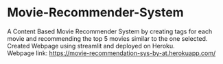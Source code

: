 # Movie-Recommender-System
A Content Based Movie Recommender System by creating tags for each movie and recommending the top 5 movies similar to the one selected. Created Webpage using streamlit and deployed on Heroku.  
Webpage link: https://movie-recommendation-sys-by-at.herokuapp.com/
